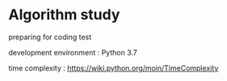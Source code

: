 # Algorithm study
preparing for coding test  
  
development environment : Python 3.7  
  
time complexity : https://wiki.python.org/moin/TimeComplexity
